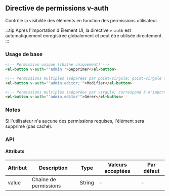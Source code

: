 ## Directive de permissions v-auth

Contrôle la visibilité des éléments en fonction des permissions utilisateur.

:::tip
Après l'importation d'Element UI, la directive `v-auth` est automatiquement enregistrée globalement et peut être utilisée directement.
:::

### Usage de base

```html
<!-- Permission unique (chaîne uniquement) -->
<el-button v-auth="'admin'">Supprimer</el-button>

<!-- Permissions multiples (séparées par point-virgule; point-virgule final autorisé; correspond à n'importe laquelle) -->
<el-button v-auth="'admin;editor;'">Modifier</el-button>

<!-- Permissions multiples (séparées par virgule; correspond à n'importe laquelle) -->
<el-button v-auth="'admin,editor'">Gérer</el-button>
```

### Notes

Si l'utilisateur n'a aucune des permissions requises, l'élément sera supprimé (pas caché).

### API

#### Attributs

| Attribut | Description           | Type   | Valeurs acceptées | Par défaut |
| -------- | --------------------- | ------ | ----------------- | ---------- |
| value    | Chaîne de permissions | String | -                 | -          |
